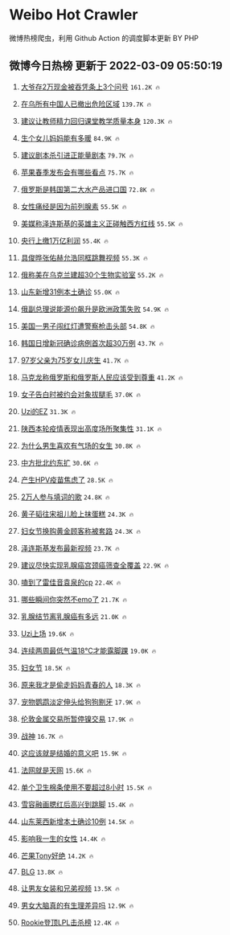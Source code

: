 # Weibo Hot Crawler 



微博热榜爬虫，利用 Github Action 的调度脚本更新 BY PHP 


## 微博今日热榜 更新于 2022-03-09 05:50:19 
1. [大爷存2万现金被吞凭条上3个问号](https://s.weibo.com/weibo?q=%23%E5%A4%A7%E7%88%B7%E5%AD%982%E4%B8%87%E7%8E%B0%E9%87%91%E8%A2%AB%E5%90%9E%E5%87%AD%E6%9D%A1%E4%B8%8A3%E4%B8%AA%E9%97%AE%E5%8F%B7%23&Refer=top) `161.2K 🔥` 

1. [在乌所有中国人已撤出危险区域](https://s.weibo.com/weibo?q=%23%E5%9C%A8%E4%B9%8C%E6%89%80%E6%9C%89%E4%B8%AD%E5%9B%BD%E4%BA%BA%E5%B7%B2%E6%92%A4%E5%87%BA%E5%8D%B1%E9%99%A9%E5%8C%BA%E5%9F%9F%23&Refer=top) `139.7K 🔥` 

1. [建议让教师精力回归课堂教学质量本身](https://s.weibo.com/weibo?q=%23%E5%BB%BA%E8%AE%AE%E8%AE%A9%E6%95%99%E5%B8%88%E7%B2%BE%E5%8A%9B%E5%9B%9E%E5%BD%92%E8%AF%BE%E5%A0%82%E6%95%99%E5%AD%A6%E8%B4%A8%E9%87%8F%E6%9C%AC%E8%BA%AB%23&Refer=top) `120.3K 🔥` 

1. [生个女儿妈妈能有多暖](https://s.weibo.com/weibo?q=%23%E7%94%9F%E4%B8%AA%E5%A5%B3%E5%84%BF%E5%A6%88%E5%A6%88%E8%83%BD%E6%9C%89%E5%A4%9A%E6%9A%96%23&Refer=top) `84.9K 🔥` 

1. [建议剧本杀引进正能量剧本](https://s.weibo.com/weibo?q=%23%E5%BB%BA%E8%AE%AE%E5%89%A7%E6%9C%AC%E6%9D%80%E5%BC%95%E8%BF%9B%E6%AD%A3%E8%83%BD%E9%87%8F%E5%89%A7%E6%9C%AC%23&Refer=top) `79.7K 🔥` 

1. [苹果春季发布会有哪些看点](https://s.weibo.com/weibo?q=%23%E8%8B%B9%E6%9E%9C%E6%98%A5%E5%AD%A3%E5%8F%91%E5%B8%83%E4%BC%9A%E6%9C%89%E5%93%AA%E4%BA%9B%E7%9C%8B%E7%82%B9%23&Refer=top) `75.7K 🔥` 

1. [俄罗斯是韩国第二大水产品进口国](https://s.weibo.com/weibo?q=%23%E4%BF%84%E7%BD%97%E6%96%AF%E6%98%AF%E9%9F%A9%E5%9B%BD%E7%AC%AC%E4%BA%8C%E5%A4%A7%E6%B0%B4%E4%BA%A7%E5%93%81%E8%BF%9B%E5%8F%A3%E5%9B%BD%23&Refer=top) `72.8K 🔥` 

1. [女性痛经是因为前列腺素](https://s.weibo.com/weibo?q=%23%E5%A5%B3%E6%80%A7%E7%97%9B%E7%BB%8F%E6%98%AF%E5%9B%A0%E4%B8%BA%E5%89%8D%E5%88%97%E8%85%BA%E7%B4%A0%23&Refer=top) `55.5K 🔥` 

1. [美媒称泽连斯基的英雄主义正碰触西方红线](https://s.weibo.com/weibo?q=%23%E7%BE%8E%E5%AA%92%E7%A7%B0%E6%B3%BD%E8%BF%9E%E6%96%AF%E5%9F%BA%E7%9A%84%E8%8B%B1%E9%9B%84%E4%B8%BB%E4%B9%89%E6%AD%A3%E7%A2%B0%E8%A7%A6%E8%A5%BF%E6%96%B9%E7%BA%A2%E7%BA%BF%23&Refer=top) `55.5K 🔥` 

1. [央行上缴1万亿利润](https://s.weibo.com/weibo?q=%23%E5%A4%AE%E8%A1%8C%E4%B8%8A%E7%BC%B41%E4%B8%87%E4%BA%BF%E5%88%A9%E6%B6%A6%23&Refer=top) `55.4K 🔥` 

1. [具俊晔张佑赫允浩同框跳舞视频](https://s.weibo.com/weibo?q=%23%E5%85%B7%E4%BF%8A%E6%99%94%E5%BC%A0%E4%BD%91%E8%B5%AB%E5%85%81%E6%B5%A9%E5%90%8C%E6%A1%86%E8%B7%B3%E8%88%9E%E8%A7%86%E9%A2%91%23&Refer=top) `55.3K 🔥` 

1. [俄称美在乌克兰建超30个生物实验室](https://s.weibo.com/weibo?q=%23%E4%BF%84%E7%A7%B0%E7%BE%8E%E5%9C%A8%E4%B9%8C%E5%85%8B%E5%85%B0%E5%BB%BA%E8%B6%8530%E4%B8%AA%E7%94%9F%E7%89%A9%E5%AE%9E%E9%AA%8C%E5%AE%A4%23&Refer=top) `55.2K 🔥` 

1. [山东新增31例本土确诊](https://s.weibo.com/weibo?q=%23%E5%B1%B1%E4%B8%9C%E6%96%B0%E5%A2%9E31%E4%BE%8B%E6%9C%AC%E5%9C%9F%E7%A1%AE%E8%AF%8A%23&Refer=top) `55.0K 🔥` 

1. [俄副总理说能源价飙升是欧洲政策失败](https://s.weibo.com/weibo?q=%23%E4%BF%84%E5%89%AF%E6%80%BB%E7%90%86%E8%AF%B4%E8%83%BD%E6%BA%90%E4%BB%B7%E9%A3%99%E5%8D%87%E6%98%AF%E6%AC%A7%E6%B4%B2%E6%94%BF%E7%AD%96%E5%A4%B1%E8%B4%A5%23&Refer=top) `54.9K 🔥` 

1. [美国一男子闯红灯遭警察枪击头部](https://s.weibo.com/weibo?q=%23%E7%BE%8E%E5%9B%BD%E4%B8%80%E7%94%B7%E5%AD%90%E9%97%AF%E7%BA%A2%E7%81%AF%E9%81%AD%E8%AD%A6%E5%AF%9F%E6%9E%AA%E5%87%BB%E5%A4%B4%E9%83%A8%23&Refer=top) `54.8K 🔥` 

1. [韩国日增新冠确诊病例首次超30万例](https://s.weibo.com/weibo?q=%23%E9%9F%A9%E5%9B%BD%E6%97%A5%E5%A2%9E%E6%96%B0%E5%86%A0%E7%A1%AE%E8%AF%8A%E7%97%85%E4%BE%8B%E9%A6%96%E6%AC%A1%E8%B6%8530%E4%B8%87%E4%BE%8B%23&Refer=top) `43.7K 🔥` 

1. [97岁父亲为75岁女儿庆生](https://s.weibo.com/weibo?q=%2397%E5%B2%81%E7%88%B6%E4%BA%B2%E4%B8%BA75%E5%B2%81%E5%A5%B3%E5%84%BF%E5%BA%86%E7%94%9F%23&Refer=top) `41.7K 🔥` 

1. [马克龙称俄罗斯和俄罗斯人民应该受到尊重](https://s.weibo.com/weibo?q=%23%E9%A9%AC%E5%85%8B%E9%BE%99%E7%A7%B0%E4%BF%84%E7%BD%97%E6%96%AF%E5%92%8C%E4%BF%84%E7%BD%97%E6%96%AF%E4%BA%BA%E6%B0%91%E5%BA%94%E8%AF%A5%E5%8F%97%E5%88%B0%E5%B0%8A%E9%87%8D%23&Refer=top) `41.2K 🔥` 

1. [女子告白时被约会对象拔腿毛](https://s.weibo.com/weibo?q=%23%E5%A5%B3%E5%AD%90%E5%91%8A%E7%99%BD%E6%97%B6%E8%A2%AB%E7%BA%A6%E4%BC%9A%E5%AF%B9%E8%B1%A1%E6%8B%94%E8%85%BF%E6%AF%9B%23&Refer=top) `37.0K 🔥` 

1. [Uzi的EZ](https://s.weibo.com/weibo?q=%23Uzi%E7%9A%84EZ%23&Refer=top) `31.3K 🔥` 

1. [陕西本轮疫情表现出高度场所聚集性](https://s.weibo.com/weibo?q=%23%E9%99%95%E8%A5%BF%E6%9C%AC%E8%BD%AE%E7%96%AB%E6%83%85%E8%A1%A8%E7%8E%B0%E5%87%BA%E9%AB%98%E5%BA%A6%E5%9C%BA%E6%89%80%E8%81%9A%E9%9B%86%E6%80%A7%23&Refer=top) `31.1K 🔥` 

1. [为什么男生喜欢有气场的女生](https://s.weibo.com/weibo?q=%23%E4%B8%BA%E4%BB%80%E4%B9%88%E7%94%B7%E7%94%9F%E5%96%9C%E6%AC%A2%E6%9C%89%E6%B0%94%E5%9C%BA%E7%9A%84%E5%A5%B3%E7%94%9F%23&Refer=top) `30.8K 🔥` 

1. [中方批北约东扩](https://s.weibo.com/weibo?q=%23%E4%B8%AD%E6%96%B9%E6%89%B9%E5%8C%97%E7%BA%A6%E4%B8%9C%E6%89%A9%23&Refer=top) `30.6K 🔥` 

1. [产生HPV疫苗焦虑了](https://s.weibo.com/weibo?q=%23%E4%BA%A7%E7%94%9FHPV%E7%96%AB%E8%8B%97%E7%84%A6%E8%99%91%E4%BA%86%23&Refer=top) `28.5K 🔥` 

1. [2万人参与填词的歌](https://s.weibo.com/weibo?q=%232%E4%B8%87%E4%BA%BA%E5%8F%82%E4%B8%8E%E5%A1%AB%E8%AF%8D%E7%9A%84%E6%AD%8C%23&Refer=top) `24.8K 🔥` 

1. [黄子韬往宋祖儿脸上抹蛋糕](https://s.weibo.com/weibo?q=%23%E9%BB%84%E5%AD%90%E9%9F%AC%E5%BE%80%E5%AE%8B%E7%A5%96%E5%84%BF%E8%84%B8%E4%B8%8A%E6%8A%B9%E8%9B%8B%E7%B3%95%23&Refer=top) `24.3K 🔥` 

1. [妇女节换购黄金顾客称被套路](https://s.weibo.com/weibo?q=%23%E5%A6%87%E5%A5%B3%E8%8A%82%E6%8D%A2%E8%B4%AD%E9%BB%84%E9%87%91%E9%A1%BE%E5%AE%A2%E7%A7%B0%E8%A2%AB%E5%A5%97%E8%B7%AF%23&Refer=top) `24.3K 🔥` 

1. [泽连斯基发布最新视频](https://s.weibo.com/weibo?q=%23%E6%B3%BD%E8%BF%9E%E6%96%AF%E5%9F%BA%E5%8F%91%E5%B8%83%E6%9C%80%E6%96%B0%E8%A7%86%E9%A2%91%23&Refer=top) `23.7K 🔥` 

1. [建议尽快实现乳腺癌宫颈癌筛查全覆盖](https://s.weibo.com/weibo?q=%23%E5%BB%BA%E8%AE%AE%E5%B0%BD%E5%BF%AB%E5%AE%9E%E7%8E%B0%E4%B9%B3%E8%85%BA%E7%99%8C%E5%AE%AB%E9%A2%88%E7%99%8C%E7%AD%9B%E6%9F%A5%E5%85%A8%E8%A6%86%E7%9B%96%23&Refer=top) `22.9K 🔥` 

1. [嗑到了雷佳音袁泉的cp](https://s.weibo.com/weibo?q=%23%E5%97%91%E5%88%B0%E4%BA%86%E9%9B%B7%E4%BD%B3%E9%9F%B3%E8%A2%81%E6%B3%89%E7%9A%84cp%23&Refer=top) `22.4K 🔥` 

1. [哪些瞬间你突然不emo了](https://s.weibo.com/weibo?q=%23%E5%93%AA%E4%BA%9B%E7%9E%AC%E9%97%B4%E4%BD%A0%E7%AA%81%E7%84%B6%E4%B8%8Demo%E4%BA%86%23&Refer=top) `21.7K 🔥` 

1. [乳腺结节离乳腺癌有多远](https://s.weibo.com/weibo?q=%23%E4%B9%B3%E8%85%BA%E7%BB%93%E8%8A%82%E7%A6%BB%E4%B9%B3%E8%85%BA%E7%99%8C%E6%9C%89%E5%A4%9A%E8%BF%9C%23&Refer=top) `21.0K 🔥` 

1. [Uzi上场](https://s.weibo.com/weibo?q=%23Uzi%E4%B8%8A%E5%9C%BA%23&Refer=top) `19.6K 🔥` 

1. [连续两周最低气温18℃才能露脚踝](https://s.weibo.com/weibo?q=%23%E8%BF%9E%E7%BB%AD%E4%B8%A4%E5%91%A8%E6%9C%80%E4%BD%8E%E6%B0%94%E6%B8%A918%E2%84%83%E6%89%8D%E8%83%BD%E9%9C%B2%E8%84%9A%E8%B8%9D%23&Refer=top) `19.0K 🔥` 

1. [妇女节](https://s.weibo.com/weibo?q=%23%E5%A6%87%E5%A5%B3%E8%8A%82%23&Refer=top) `18.5K 🔥` 

1. [原来我才是偷走妈妈青春的人](https://s.weibo.com/weibo?q=%23%E5%8E%9F%E6%9D%A5%E6%88%91%E6%89%8D%E6%98%AF%E5%81%B7%E8%B5%B0%E5%A6%88%E5%A6%88%E9%9D%92%E6%98%A5%E7%9A%84%E4%BA%BA%23&Refer=top) `18.3K 🔥` 

1. [宠物鹦鹉淡定伸头给狗狗剔牙](https://s.weibo.com/weibo?q=%23%E5%AE%A0%E7%89%A9%E9%B9%A6%E9%B9%89%E6%B7%A1%E5%AE%9A%E4%BC%B8%E5%A4%B4%E7%BB%99%E7%8B%97%E7%8B%97%E5%89%94%E7%89%99%23&Refer=top) `17.9K 🔥` 

1. [伦敦金属交易所暂停镍交易](https://s.weibo.com/weibo?q=%23%E4%BC%A6%E6%95%A6%E9%87%91%E5%B1%9E%E4%BA%A4%E6%98%93%E6%89%80%E6%9A%82%E5%81%9C%E9%95%8D%E4%BA%A4%E6%98%93%23&Refer=top) `17.9K 🔥` 

1. [战神](https://s.weibo.com/weibo?q=%E6%88%98%E7%A5%9E&Refer=top) `16.7K 🔥` 

1. [这应该就是结婚的意义吧](https://s.weibo.com/weibo?q=%23%E8%BF%99%E5%BA%94%E8%AF%A5%E5%B0%B1%E6%98%AF%E7%BB%93%E5%A9%9A%E7%9A%84%E6%84%8F%E4%B9%89%E5%90%A7%23&Refer=top) `15.9K 🔥` 

1. [法网就是天网](https://s.weibo.com/weibo?q=%23%E6%B3%95%E7%BD%91%E5%B0%B1%E6%98%AF%E5%A4%A9%E7%BD%91%23&Refer=top) `15.6K 🔥` 

1. [单个卫生棉条使用不要超过8小时](https://s.weibo.com/weibo?q=%23%E5%8D%95%E4%B8%AA%E5%8D%AB%E7%94%9F%E6%A3%89%E6%9D%A1%E4%BD%BF%E7%94%A8%E4%B8%8D%E8%A6%81%E8%B6%85%E8%BF%878%E5%B0%8F%E6%97%B6%23&Refer=top) `15.5K 🔥` 

1. [雪容融画腮红后高兴到跳脚](https://s.weibo.com/weibo?q=%23%E9%9B%AA%E5%AE%B9%E8%9E%8D%E7%94%BB%E8%85%AE%E7%BA%A2%E5%90%8E%E9%AB%98%E5%85%B4%E5%88%B0%E8%B7%B3%E8%84%9A%23&Refer=top) `15.4K 🔥` 

1. [山东莱西新增本土确诊10例](https://s.weibo.com/weibo?q=%23%E5%B1%B1%E4%B8%9C%E8%8E%B1%E8%A5%BF%E6%96%B0%E5%A2%9E%E6%9C%AC%E5%9C%9F%E7%A1%AE%E8%AF%8A10%E4%BE%8B%23&Refer=top) `14.5K 🔥` 

1. [影响我一生的女性](https://s.weibo.com/weibo?q=%23%E5%BD%B1%E5%93%8D%E6%88%91%E4%B8%80%E7%94%9F%E7%9A%84%E5%A5%B3%E6%80%A7%23&Refer=top) `14.4K 🔥` 

1. [芒果Tony好绝](https://s.weibo.com/weibo?q=%E8%8A%92%E6%9E%9CTony%E5%A5%BD%E7%BB%9D&Refer=top) `14.2K 🔥` 

1. [BLG](https://s.weibo.com/weibo?q=%23BLG%23&Refer=top) `13.8K 🔥` 

1. [让男友女装和兄弟视频](https://s.weibo.com/weibo?q=%23%E8%AE%A9%E7%94%B7%E5%8F%8B%E5%A5%B3%E8%A3%85%E5%92%8C%E5%85%84%E5%BC%9F%E8%A7%86%E9%A2%91%23&Refer=top) `13.5K 🔥` 

1. [男女大脑真的有生理差异吗](https://s.weibo.com/weibo?q=%23%E7%94%B7%E5%A5%B3%E5%A4%A7%E8%84%91%E7%9C%9F%E7%9A%84%E6%9C%89%E7%94%9F%E7%90%86%E5%B7%AE%E5%BC%82%E5%90%97%23&Refer=top) `12.9K 🔥` 

1. [Rookie登顶LPL击杀榜](https://s.weibo.com/weibo?q=%23Rookie%E7%99%BB%E9%A1%B6LPL%E5%87%BB%E6%9D%80%E6%A6%9C%23&Refer=top) `12.4K 🔥` 

